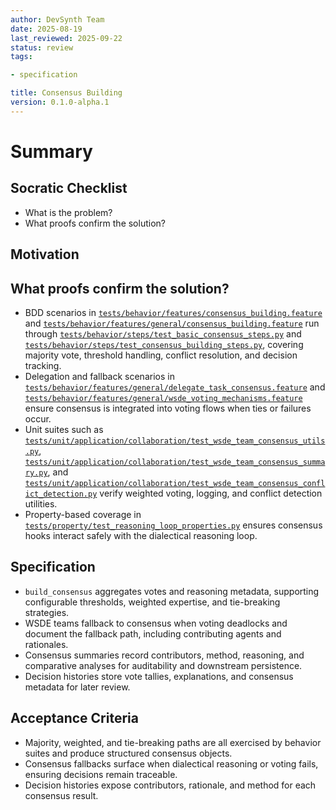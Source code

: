 ```yaml
---
author: DevSynth Team
date: 2025-08-19
last_reviewed: 2025-09-22
status: review
tags:

- specification

title: Consensus Building
version: 0.1.0-alpha.1
---
```


<!--
Required metadata fields:
- author: document author
- date: creation date
- last_reviewed: last review date
- status: draft | review | published
- tags: search keywords
- title: short descriptive name
- version: specification version
-->

# Summary

## Socratic Checklist
- What is the problem?
- What proofs confirm the solution?

## Motivation

## What proofs confirm the solution?
- BDD scenarios in [`tests/behavior/features/consensus_building.feature`](../../tests/behavior/features/consensus_building.feature) and [`tests/behavior/features/general/consensus_building.feature`](../../tests/behavior/features/general/consensus_building.feature) run through [`tests/behavior/steps/test_basic_consensus_steps.py`](../../tests/behavior/steps/test_basic_consensus_steps.py) and [`tests/behavior/steps/test_consensus_building_steps.py`](../../tests/behavior/steps/test_consensus_building_steps.py), covering majority vote, threshold handling, conflict resolution, and decision tracking.
- Delegation and fallback scenarios in [`tests/behavior/features/general/delegate_task_consensus.feature`](../../tests/behavior/features/general/delegate_task_consensus.feature) and [`tests/behavior/features/general/wsde_voting_mechanisms.feature`](../../tests/behavior/features/general/wsde_voting_mechanisms.feature) ensure consensus is integrated into voting flows when ties or failures occur.
- Unit suites such as [`tests/unit/application/collaboration/test_wsde_team_consensus_utils.py`](../../tests/unit/application/collaboration/test_wsde_team_consensus_utils.py), [`tests/unit/application/collaboration/test_wsde_team_consensus_summary.py`](../../tests/unit/application/collaboration/test_wsde_team_consensus_summary.py), and [`tests/unit/application/collaboration/test_wsde_team_consensus_conflict_detection.py`](../../tests/unit/application/collaboration/test_wsde_team_consensus_conflict_detection.py) verify weighted voting, logging, and conflict detection utilities.
- Property-based coverage in [`tests/property/test_reasoning_loop_properties.py`](../../tests/property/test_reasoning_loop_properties.py) ensures consensus hooks interact safely with the dialectical reasoning loop.


## Specification

- `build_consensus` aggregates votes and reasoning metadata, supporting configurable thresholds, weighted expertise, and tie-breaking strategies.
- WSDE teams fallback to consensus when voting deadlocks and document the fallback path, including contributing agents and rationales.
- Consensus summaries record contributors, method, reasoning, and comparative analyses for auditability and downstream persistence.
- Decision histories store vote tallies, explanations, and consensus metadata for later review.

## Acceptance Criteria

- Majority, weighted, and tie-breaking paths are all exercised by behavior suites and produce structured consensus objects.
- Consensus fallbacks surface when dialectical reasoning or voting fails, ensuring decisions remain traceable.
- Decision histories expose contributors, rationale, and method for each consensus result.
